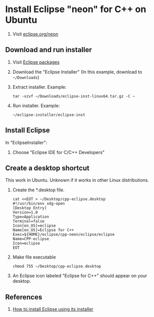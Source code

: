 # Install Eclipse "neon" for C++ on Ubuntu

1. Visit [eclipse.org/neon](https://eclipse.org/neon/)

## Download and run installer

1. Visit [Eclipse packages](https://eclipse.org/downloads/eclipse-packages/)
1. Download the "Eclipse Installer" (In this example, download to `~/Downloads`)
1. Extract installer.  Example:

    ```console
    tar -xzvf ~/Downloads/eclipse-inst-linux64.tar.gz -C ~
    ```

1. Run installer. Example:

    ```console
    ~/eclipse-installer/eclipse-inst
    ```

## Install Eclipse

In "EclipseInstaller":

1. Choose "Eclipse IDE for C/C++ Developers"

## Create a desktop shortcut

This work in Ubuntu. Unknown if it works in other Linux distributions.

1. Create the *.desktop file.

    ```console
    cat <<EOT > ~/Desktop/cpp-eclipse.desktop
    #!/usr/bin/env xdg-open
    [Desktop Entry]
    Version=1.0
    Type=Application
    Terminal=false
    Icon[en_US]=eclipse
    Name[en_US]=Eclipse for C++
    Exec=${HOME}/eclipse/cpp-neon/eclipse/eclipse
    Name=CPP-eclipse
    Icon=eclipse
    EOT
    ```

1. Make file executable

    ```console
    chmod 755 ~/Desktop/cpp-eclipse.desktop 
    ```

1. An Eclipse icon labeled "Eclipse for C++" should appear on your desktop.

## References

1. [How to install Eclipse using its installer](http://askubuntu.com/questions/695382/how-to-install-eclipse-using-its-installer)



